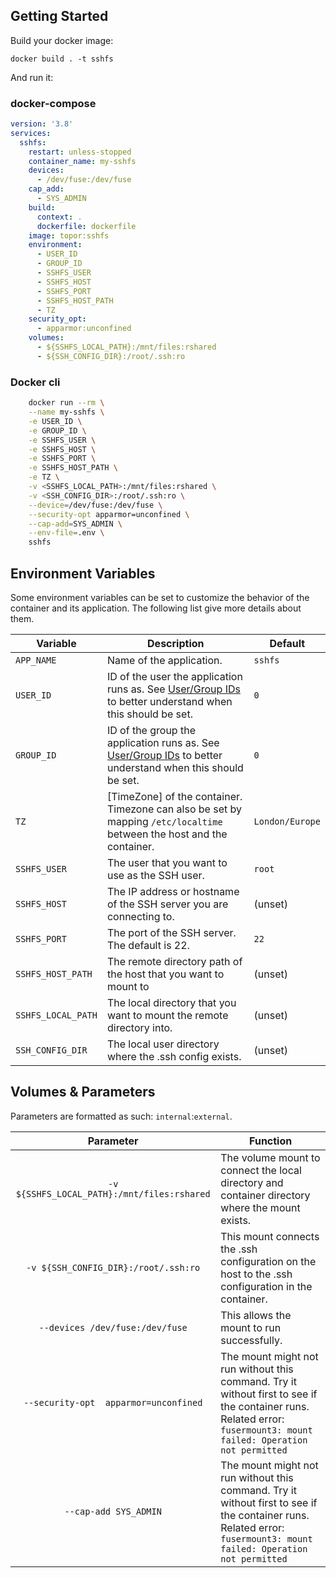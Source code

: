 ## Getting Started

Build your docker image:

`docker build . -t sshfs`

And run it:

### docker-compose

```yaml
version: '3.8'
services:
  sshfs:
    restart: unless-stopped
    container_name: my-sshfs
    devices:
      - /dev/fuse:/dev/fuse
    cap_add:
      - SYS_ADMIN
    build:
      context: .
      dockerfile: dockerfile
    image: topor:sshfs
    environment:
      - USER_ID
      - GROUP_ID
      - SSHFS_USER
      - SSHFS_HOST
      - SSHFS_PORT
      - SSHFS_HOST_PATH
      - TZ
    security_opt:
      - apparmor:unconfined
    volumes:
      - ${SSHFS_LOCAL_PATH}:/mnt/files:rshared
      - ${SSH_CONFIG_DIR}:/root/.ssh:ro
```
### Docker cli

```bash
    docker run --rm \
    --name my-sshfs \
    -e USER_ID \
    -e GROUP_ID \
    -e SSHFS_USER \
    -e SSHFS_HOST \
    -e SSHFS_PORT \
    -e SSHFS_HOST_PATH \
    -e TZ \
    -v <SSHFS_LOCAL_PATH>:/mnt/files:rshared \
    -v <SSH_CONFIG_DIR>:/root/.ssh:ro \
    --device=/dev/fuse:/dev/fuse \
    --security-opt apparmor=unconfined \
    --cap-add=SYS_ADMIN \
    --env-file=.env \
    sshfs
```

## Environment Variables

Some environment variables can be set to customize the behavior of the container
and its application.  The following list give more details about them.

| Variable       | Description                                  | Default |
|----------------|----------------------------------------------|---------|
|`APP_NAME`| Name of the application. | `sshfs` |
|`USER_ID`| ID of the user the application runs as.  See [User/Group IDs](#usergroup-ids) to better understand when this should be set. | `0` |
|`GROUP_ID`| ID of the group the application runs as.  See [User/Group IDs](#usergroup-ids) to better understand when this should be set. | `0` |
|`TZ`| [TimeZone] of the container.  Timezone can also be set by mapping `/etc/localtime` between the host and the container. | `London/Europe` |
|`SSHFS_USER`| The user that you want to use as the SSH user. | `root` |
|`SSHFS_HOST`| The IP address or hostname of the SSH server you are connecting to. | (unset) |
|`SSHFS_PORT`| The port of the SSH server. The default is 22. | `22` |
|`SSHFS_HOST_PATH`| The remote directory path of the host that you want to mount to | (unset) |
|`SSHFS_LOCAL_PATH`| The local directory that you want to mount the remote directory into. | (unset)|
|`SSH_CONFIG_DIR`| The local user directory where the .ssh config exists.| (unset)|

## Volumes & Parameters

Parameters are formatted as such: `internal`:`external`.

| Parameter | Function |
| :----: | --- |
| `-v ${SSHFS_LOCAL_PATH}:/mnt/files:rshared` | The volume mount to connect the local directory and container directory where the mount exists. |
| `-v ${SSH_CONFIG_DIR}:/root/.ssh:ro` | This mount connects the .ssh configuration on the host to the .ssh configuration in the container. ||
| `--devices /dev/fuse:/dev/fuse` | This allows the mount to run successfully. |
| `--security-opt  apparmor=unconfined` | The mount might not run without this command. Try it without first to see if the container runs. Related error: `fusermount3: mount failed: Operation not permitted` |
| `--cap-add SYS_ADMIN` | The mount might not run without this command. Try it without first to see if the container runs. Related error: `fusermount3: mount failed: Operation not permitted` |